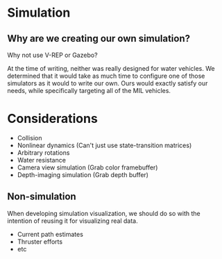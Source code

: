 Simulation
==========

## Why are we creating our own simulation?
Why not use V-REP or Gazebo?

At the time of writing, neither was really designed for water vehicles. We determined that it would take as much time to configure one of those simulators as it would to write our own. Ours would exactly satisfy our needs, while specifically targeting all of the MIL vehicles.

# Considerations

- Collision
- Nonlinear dynamics (Can't just use state-transition matrices)
- Arbitrary rotations
- Water resistance
- Camera view simulation (Grab color framebuffer)
- Depth-imaging simulation (Grab depth buffer)

## Non-simulation
When developing simulation visualization, we should do so with the intention of reusing it for visualizing real data.

- Current path estimates
- Thruster efforts
- etc